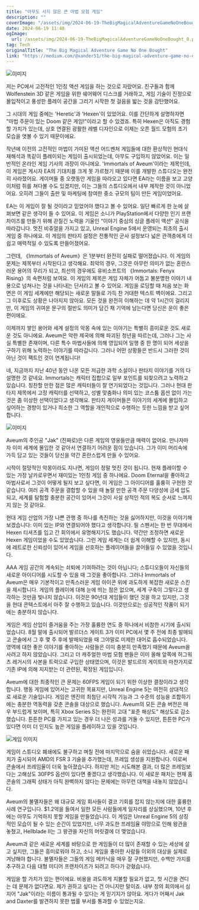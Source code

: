 ```yaml
---
title: "아무도 사지 않은 큰 마법 모험 게임"
description: ""
coverImage: "/assets/img/2024-06-19-TheBigMagicalAdventureGameNoOneBought_0.png"
date: 2024-06-19 11:48
ogImage:
  url: /assets/img/2024-06-19-TheBigMagicalAdventureGameNoOneBought_0.png
tag: Tech
originalTitle: "The Big Magical Adventure Game No One Bought"
link: "https://medium.com/@xander51/the-big-magical-adventure-game-no-one-bought-8a28a3433fe3"
---
```


![이미지](/assets/img/2024-06-19-TheBigMagicalAdventureGameNoOneBought_0.png)

저는 PC에서 고전적인 1인칭 액션 게임을 하는 것으로 자랐어요. 친구들과 함께 Wolfenstein 3D 같은 게임을 위한 쉐어웨어 디스크를 거래하고, 게임 기술이 진정으로 몰입적이고 풍성한 플레이 공간을 그리기 시작한 첫 걸음을 밟는 것을 감탄했어요.

그 시대의 게임 중에는 'Heretic'과 'Hexen'이 있었어요. 이를 간단하게 설명하자면 "마법 주문이 있는 Doom 같은 게임!"이라고 할 수 있겠죠. 특히 Hexen은 아직도 경험할 가치가 있는데, 상호 연결된 광활한 레벨 디자인으로 이제는 오픈 월드 모험의 초기 모습을 엿볼 수 있기 때문이에요.

작년에 이전의 고전적인 마법이 가미된 액션 어드벤처 게임들에 대한 환상적인 현대식 재해석과 똑같이 플레이되는 게임이 출시되었는데, 아무도 구입하지 않았어요. 이는 일반적인 온라인 게임 기사의 과장이 아니에요. 'Immortals of Aveum'이라는 제목인데, 이 게임은 게시자 EA의 기대치를 크게 못 가르쳤기 때문에 이를 개발한 스튜디오는 완전히 사라졌어요. 게이머들 중 오랫동안 게임을 따라오고 있다면 EA라는 이름을 보고 고양이처럼 쥐를 쳐다볼 수도 있겠지만, 이는 그들의 스튜디오에서 내부 제작한 것이 아니었어요. 오히려 그들이 출판 및 마케팅에 참여한 중소 규모의 팀이 만든 게임이었어요.

<div class="content-ad"></div>

EA는 이 게임이 잘 될 것이라고 믿었어야 했다고 볼 수 있어요. 일단 빠르게 한 눈에 살펴보면 같은 생각이 들 수 있어요. 이 게임은 소니가 PlayStation에서 다양한 인기 프랜차이즈를 만들기 위해 끈질긴 노력을 기울인 “이야기 중심의 싱글 플레이 액션” 공식을 따라갑니다. 멋진 비쥬얼을 가지고 있고, Unreal Engine 5에서 운영되는 최초의 출시 게임 중 하나에요. 이 게임의 판타지 설정은 전통적인 군사 설정보다 넓은 관객층에게 더 쉽고 매력적일 수 있도록 만들어졌어요.

그런데, 《Immortals of Aveum》은 1분부터 완전히 실패로 떨어졌습니다. 이 게임의 문제는 제목부터 시작된다고 생각해요. 최악의 경우, 그것은 아무런 의미가 없는 혼란스러운 용어의 무리가 되고, 최선의 경우에도 유비소프트의 《Immortals: Fenyx Rising》의 속편처럼 보여요. 이 게임의 제목은 게임 자체가 어둡고 불분명한 이야기 내용으로 넘쳐나는 것을 나타내는 단서라고 볼 수 있어요. 게임을 로딩할 때 처음 보는 화면은 이 게임 세계에만 해당되는 새로운 말들로 가득 찬 거대한 텍스트 벽이에요. 그리고 그 이후로도 상황은 나아지지 않아요. 모든 것을 완전히 이해하는 데 약 1시간이 걸리지만, 이 게임의 귀여운 문구의 절반도 의미가 담긴 채 기억에 남는다면 당신은 운이 좋은 편이에요.

이제까지 쌓인 용어와 세계 설정의 악몽 속에 있는 이야기는 특별히 흥미로운 것도 새로운 것도 아니에요. Aveum은 악한 제국에 의해 파괴된 청년을 따르는데, 그러나 그는 사실 특별한 존재이며, 다른 특수 마법사들에 의해 영입되어 일행 중 한 명이 되어 세상을 구하기 위해 노력하는 이야기를 따라갑니다. 그러나 어떤 상황들은 반드시 그러한 것이 아닌 것이 팩트인 것이 연계됩니다!

<div class="content-ad"></div>

네, 지금까지 지난 40년 동안 나온 모든 저급한 과학 소설이나 판타지 이야기를 거의 다 설명한 것 같네요. Immortals는 캐릭터 집합으로 일부 포인트를 되찾으려고 노력하고 있습니다. 칭찬할 만한 점은 많은 캐릭터들이 잘 연기되었다는 것입니다. 그러나 현대 판타지 제목에서 고정 캐릭터를 선택하고, 성별 맞춤화나 의미 있는 코스튬 옵션 없이 가는 것은 좀 이상한 선택이었다고 생각해요. 판타지 게이머들은 이야기의 세계에 몰입하고 싶어하는 경향이 있거나 최소한 그 역할을 개인적으로 수행하는 듯한 느낌을 받고 싶어합니다.

![이미지](/assets/img/2024-06-19-TheBigMagicalAdventureGameNoOneBought_2.png)

Aveum의 주인공 "Jak" (진짜로)은 다른 게임의 영웅들만큼 매력이 없어요. 만나자마자 이미 세계에 몰입한 것 같아서 연결하기 어려운 점이 있습니다. 그가 이미 머리속에 가득 담고 있는 것들이 당신을 약간 혼란스럽게 만들 수 있어요.

시작이 절망적인 악몽이라도 지나면, 게임이 정말 멋진 것이 됩니다. 현재 플레이할 수 있는 가장 날카로우면서 재미있는 1인칭 게임 중 하나에요. Doom Eternal을 좋아하고 마법사로서 그것이 어떻게 될지 보고 싶다면, 이 게임은 그 아이디어를 훌륭히 구현한 것 같습니다. 여러 공격 주문을 결합할 수 있을 때 놀랄 만한 공격 주문 다양성에 금세 압도되고, 세계를 탐험할 충분한 공간이 있어서 그것이 사실 상적인 적의 복도 순서로 느껴지지 않는 것 같아요.

<div class="content-ad"></div>

현대 게임 산업의 가장 나쁜 관행 중 하나를 촉진하는 것을 싫어하지만, 이것을 이야기해 보겠습니다: 이미 있는 IP와 연결되어야 했다고 생각합니다. 필 스펜서는 한 번 무대에서 Hexen 티셔츠를 입고 간 회의에서 유명해지기도 했습니다. 약간만 조정하면 새로운 Hexen 게임이었을 수도 있었습니다. 그런 게임 세계는 더 쉽게 이해할 수 있지만, 동시에 레트로한 신뢰성이 있어서 게임을 선호하는 플레이어들을 끌어들일 수 있었을 것입니다.

AAA 게임 공간의 계속되는 쇠퇴에 기여하려는 것이 아닙니다; 스튜디오들이 자신들의 새로운 아이디어를 시도할 수 있을 때 그것을 좋아합니다. 그러나 Immortals of Aveum은 매우 기본적이고 만족스러운 게임 아이콘 위에 과도하게 복잡한 새로운 스킨을 제시합니다. 게임의 플레이에 대해 눈에 띄는 점은 없으며, 세계 구축이 그렇다고 생각하는 것만큼 빛나지 않습니다. 이것은 90년대 게임들이 했던 것을 하고 있지만, 그것을 현대 콘텍스트에서 아주 잘 수행하고 있습니다. 이것만으로는 성공적인 작품이 되기에는 충분하지 않습니다.

게임은 게임 산업이 즐거움을 주는 가장 훌륭한 연도 중 하나에서 비참한 시기에 출시되었습니다. 8월 말에 출시되어 발르더스 게이트 3가 이미 PC에서 몇 주 전에 최종 발매되고 콘솔에서 그 후 몇 주 후에 발매되었을 때 그야말로 미제한 대어로 흡수되었습니다. 영역에 대한 좋은 이야기를 좋아하는 사람들은 이미 충분히 만족했기 때문에 Aveum을 사려고 하지 않았습니다. 그리고 더 캐주얼한 마법 모험 팬들은 이미 올해 앞쪽에 허그워츠 레거시의 사본을 트럭으로 구입한 상태였으며, 이것은 발드르의 게이트와 마찬가지로 기존 IP에 의해 지지받는 더 관련된, 확장된 게임입니다.

Aveum에 대한 최종적인 큰 문제는 60FPS 게임이 되기 위한 이상한 결정이라고 생각합니다. 행동 게임에 있어서는 고귀한 목표지만, Unreal Engine 5는 여전히 상대적으로 새로운 기술입니다. 게임은 엔진의 최첨단 시각적 기능과 그 수준의 성능을 조합하기에는 충분한 역동력을 갖춘 콘솔을 대상으로 했습니다. Aveum의 모든 콘솔 버전은 매우 부드럽게 보이며, 특히 Xbox Series S는 완전히 고대 "표준 해상도" 해상도로 감소했습니다. 튼튼한 PC를 가지고 있는 경우 더 나은 성과를 거둘 수 있지만, 튼튼한 PC가 있다면 이미 더 인지도 높은 게임을 플레이하고 있을 것입니다.

<div class="content-ad"></div>

![게임 이미지](/assets/img/2024-06-19-TheBigMagicalAdventureGameNoOneBought_3.png)

게임이 스튜디오 폐쇄에도 불구하고 며칠 전에 마지막으로 숨을 쉬었습니다. 새로운 패치가 출시되어 AMD의 FSR 3 기술을 추가했는데, 프레임 생성을 지원합니다. 이로써 콘솔에서 프레임율이 더욱 높아졌습니다. 하지만 저는 시도해본 결과, 더 많은 프레임보다는 고해상도 30FPS 옵션이 있다면 좋겠다고 생각했습니다. 이 새로운 패치는 현재 홈 콘솔의 그래픽 상태가 아직 완벽하지 않다는 문제에는 아무런 대책을 내놓지 않았습니다.

Aveum의 불멸자들은 왜 대규모 게임 회사들이 결코 기회를 잡지 않는지에 대한 훌륭한 사례 연구입니다. $1.2억을 들여서 일한 모든 사람들에게 일자리를 상실했으며, 10년 후에는 아무도 기억하지 못할 게임을 만들었습니다. 이 게임은 Unreal Engine 5의 상징적인 모습이 될 수 있는 순간이 있었지만, 너무 과도한 프레임율 야망으로 인해 왕관을 놓쳤고, Hellblade II는 그 왕관을 자신의 머릿결에 더 맺었습니다.

Aveum과 같은 새로운 세계를 바탕으로 한 게임들이 더 많이 존재할 수 있는 세상에 살고 싶지만, 그들은 흥미로워야 하고, 소니 게임을 좋아한 사람들 이외의 대상을 실제로 겨냥해야 합니다. 불멸자들은 그들의 게임 메카닉을 매우 잘 구현했지만, 수백만 가지를 추구하고 다음 대형 미디어 프랜차이즈가 되려고 하다가 갇혔습니다.

<div class="content-ad"></div>

게임을 할 가치가 있는 편이에요. 비용을 과도하게 지불할 필요가 없고, 첫 시간을 견디는 데 문제가 없다면요. 제가 권하고 싶다는 건 아니지만 말이죠. 내부 창의 회의에서 심지어 "Jak"이라는 이름이 통과될 수 있다는 게 믿기지가 않아요. 게다가 어째서 Jak and Daxter를 발견하지 못한 법률 부서를 통과할 수 있었는지요.
